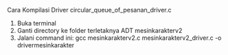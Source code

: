 Cara Kompilasi Driver circular_queue_of_pesanan_driver.c
1. Buka terminal
2. Ganti directory ke folder terletaknya ADT mesinkarakterv2
3. Jalani command ini: gcc mesinkarakterv2.c mesinkarakterv2_driver.c -o drivermesinkarakter
